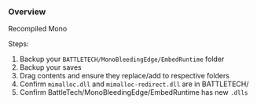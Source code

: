 ### Overview
Recompiled Mono

Steps:
1. Backup your `BATTLETECH/MonoBleedingEdge/EmbedRuntime` folder
2. Backup your saves
3. Drag contents and ensure they replace/add to respective folders
4. Confirm `mimalloc.dll` and `mimalloc-redirect.dll` are in BATTLETECH/
5. Confirm BattleTech/MonoBleedingEdge/EmbedRuntime has new `.dlls`